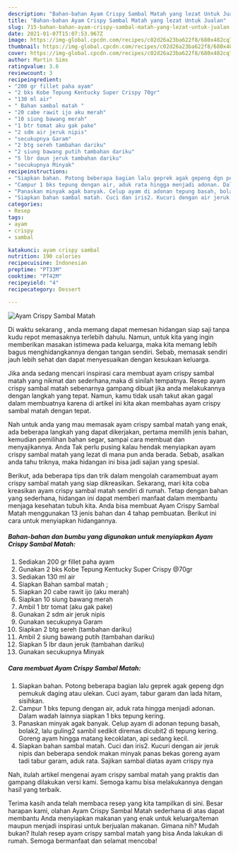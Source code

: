 ```yaml
---
description: "Bahan-bahan Ayam Crispy Sambal Matah yang lezat Untuk Jualan"
title: "Bahan-bahan Ayam Crispy Sambal Matah yang lezat Untuk Jualan"
slug: 715-bahan-bahan-ayam-crispy-sambal-matah-yang-lezat-untuk-jualan
date: 2021-01-07T15:07:53.967Z
image: https://img-global.cpcdn.com/recipes/c02d26a23ba622f8/680x482cq70/ayam-crispy-sambal-matah-foto-resep-utama.jpg
thumbnail: https://img-global.cpcdn.com/recipes/c02d26a23ba622f8/680x482cq70/ayam-crispy-sambal-matah-foto-resep-utama.jpg
cover: https://img-global.cpcdn.com/recipes/c02d26a23ba622f8/680x482cq70/ayam-crispy-sambal-matah-foto-resep-utama.jpg
author: Martin Sims
ratingvalue: 3.6
reviewcount: 3
recipeingredient:
- "200 gr fillet paha ayam"
- "2 bks Kobe Tepung Kentucky Super Crispy 70gr"
- "130 ml air"
- " Bahan sambal matah "
- "20 cabe rawit ijo aku merah"
- "10 siung bawang merah"
- "1 btr tomat aku gak pake"
- "2 sdm air jeruk nipis"
- "secukupnya Garam"
- "2 btg sereh tambahan dariku"
- "2 siung bawang putih tambahan dariku"
- "5 lbr daun jeruk tambahan dariku"
- "secukupnya Minyak"
recipeinstructions:
- "Siapkan bahan. Potong beberapa bagian lalu geprek agak gepeng dgn pemukuk daging atau ulekan. Cuci ayam, tabur garam dan lada hitam, sisihkan."
- "Campur 1 bks tepung dengan air, aduk rata hingga menjadi adonan. Dalam wadah lainnya siapkan 1 bks tepung kering."
- "Panaskan minyak agak banyak. Celup ayam di adonan tepung basah, bolak2, lalu guling2 sambil sedikit diremas dicubit2 di tepung kering. Goreng ayam hingga matang kecoklatan, api sedang kecil."
- "Siapkan bahan sambal matah. Cuci dan iris2. Kucuri dengan air jeruk nipis dan beberapa sendok makan minyak panas bekas goreng ayam tadi tabur garam, aduk rata. Sajikan sambal diatas ayam crispy nya"
categories:
- Resep
tags:
- ayam
- crispy
- sambal

katakunci: ayam crispy sambal 
nutrition: 190 calories
recipecuisine: Indonesian
preptime: "PT33M"
cooktime: "PT42M"
recipeyield: "4"
recipecategory: Dessert

---
```



![Ayam Crispy Sambal Matah](https://img-global.cpcdn.com/recipes/c02d26a23ba622f8/680x482cq70/ayam-crispy-sambal-matah-foto-resep-utama.jpg)

Di waktu  sekarang , anda memang dapat memesan hidangan siap saji tanpa kudu repot memasaknya terlebih dahulu. Namun, untuk kita yang ingin memberikan masakan istimewa pada keluarga, maka kita memang lebih bagus menghidangkannya dengan tangan sendiri. Sebab, memasak sendiri jauh lebih sehat dan dapat menyesuaikan dengan kesukaan keluarga.

Jika anda sedang mencari inspirasi cara membuat ayam crispy sambal matah yang nikmat dan sederhana,maka di sinilah tempatnya. Resep ayam crispy sambal matah  sebenarnya gampang dibuat jika anda melakukannya dengan langkah yang tepat. Namun, kamu tidak usah takut akan gagal dalam membuatnya 
karena di artikel ini kita akan membahas ayam crispy sambal matah dengan tepat.  



Nah untuk anda yang mau memasak ayam crispy sambal matah yang enak, ada beberapa langkah yang dapat dikerjakan, pertama memilih jenis bahan, kemudian pemilihan bahan segar, sampai cara membuat dan menyajikannya. Anda Tak perlu pusing kalau hendak menyiapkan ayam crispy sambal matah yang lezat di mana pun anda berada. Sebab, asalkan anda  tahu triknya, maka hidangan ini bisa jadi sajian yang spesial.

Berikut, ada beberapa tips dan trik dalam mengolah caramembuat ayam crispy sambal matah yang siap dikreasikan. Sekarang, mari kita coba kreasikan ayam crispy sambal matah sendiri di rumah. Tetap dengan bahan yang sederhana, hidangan ini dapat memberi manfaat dalam membantu menjaga kesehatan tubuh kita. Anda bisa membuat Ayam Crispy Sambal Matah menggunakan 13 jenis bahan dan 4 tahap pembuatan. Berikut ini cara untuk menyiapkan hidangannya.

<!--inarticleads1-->

##### Bahan-bahan dan bumbu yang digunakan untuk menyiapkan Ayam Crispy Sambal Matah:

1. Sediakan 200 gr fillet paha ayam
1. Gunakan 2 bks Kobe Tepung Kentucky Super Crispy @70gr
1. Sediakan 130 ml air
1. Siapkan  Bahan sambal matah ;
1. Siapkan 20 cabe rawit ijo (aku merah)
1. Siapkan 10 siung bawang merah
1. Ambil 1 btr tomat (aku gak pake)
1. Gunakan 2 sdm air jeruk nipis
1. Gunakan secukupnya Garam
1. Siapkan 2 btg sereh (tambahan dariku)
1. Ambil 2 siung bawang putih (tambahan dariku)
1. Siapkan 5 lbr daun jeruk (tambahan dariku)
1. Gunakan secukupnya Minyak




<!--inarticleads2-->

##### Cara membuat Ayam Crispy Sambal Matah:

1. Siapkan bahan. Potong beberapa bagian lalu geprek agak gepeng dgn pemukuk daging atau ulekan. Cuci ayam, tabur garam dan lada hitam, sisihkan.
1. Campur 1 bks tepung dengan air, aduk rata hingga menjadi adonan. Dalam wadah lainnya siapkan 1 bks tepung kering.
1. Panaskan minyak agak banyak. Celup ayam di adonan tepung basah, bolak2, lalu guling2 sambil sedikit diremas dicubit2 di tepung kering. Goreng ayam hingga matang kecoklatan, api sedang kecil.
1. Siapkan bahan sambal matah. Cuci dan iris2. Kucuri dengan air jeruk nipis dan beberapa sendok makan minyak panas bekas goreng ayam tadi tabur garam, aduk rata. Sajikan sambal diatas ayam crispy nya




Nah, itulah artikel mengenai  ayam crispy sambal matah  yang praktis dan gampang dilakukan versi kami. Semoga kamu bisa melakukannya dengan hasil yang terbaik. 

Terima kasih anda telah membaca resep yang kita tampilkan di sini. Besar harapan kami, olahan  Ayam Crispy Sambal Matah sederhana di atas dapat membantu Anda menyiapkan makanan yang enak untuk keluarga/teman maupun menjadi inspirasi untuk berjualan makanan. Gimana nih? Mudah bukan? Itulah resep ayam crispy sambal matah yang bisa Anda lakukan di rumah. Semoga bermanfaat dan selamat mencoba!


